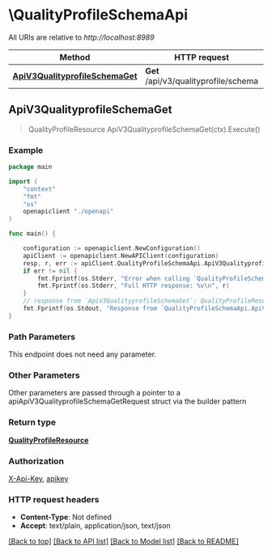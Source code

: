 # \QualityProfileSchemaApi

All URIs are relative to *http://localhost:8989*

Method | HTTP request | Description
------------- | ------------- | -------------
[**ApiV3QualityprofileSchemaGet**](QualityProfileSchemaApi.md#ApiV3QualityprofileSchemaGet) | **Get** /api/v3/qualityprofile/schema | 



## ApiV3QualityprofileSchemaGet

> QualityProfileResource ApiV3QualityprofileSchemaGet(ctx).Execute()



### Example

```go
package main

import (
    "context"
    "fmt"
    "os"
    openapiclient "./openapi"
)

func main() {

    configuration := openapiclient.NewConfiguration()
    apiClient := openapiclient.NewAPIClient(configuration)
    resp, r, err := apiClient.QualityProfileSchemaApi.ApiV3QualityprofileSchemaGet(context.Background()).Execute()
    if err != nil {
        fmt.Fprintf(os.Stderr, "Error when calling `QualityProfileSchemaApi.ApiV3QualityprofileSchemaGet``: %v\n", err)
        fmt.Fprintf(os.Stderr, "Full HTTP response: %v\n", r)
    }
    // response from `ApiV3QualityprofileSchemaGet`: QualityProfileResource
    fmt.Fprintf(os.Stdout, "Response from `QualityProfileSchemaApi.ApiV3QualityprofileSchemaGet`: %v\n", resp)
}
```

### Path Parameters

This endpoint does not need any parameter.

### Other Parameters

Other parameters are passed through a pointer to a apiApiV3QualityprofileSchemaGetRequest struct via the builder pattern


### Return type

[**QualityProfileResource**](QualityProfileResource.md)

### Authorization

[X-Api-Key](../README.md#X-Api-Key), [apikey](../README.md#apikey)

### HTTP request headers

- **Content-Type**: Not defined
- **Accept**: text/plain, application/json, text/json

[[Back to top]](#) [[Back to API list]](../README.md#documentation-for-api-endpoints)
[[Back to Model list]](../README.md#documentation-for-models)
[[Back to README]](../README.md)

